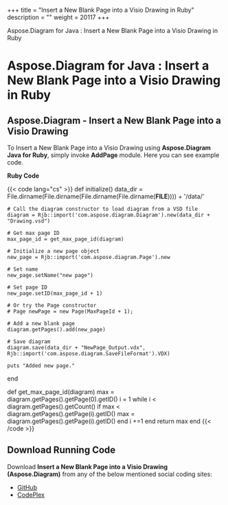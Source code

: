 +++
title = "Insert a New Blank Page into a Visio Drawing in Ruby" 
description = "" 
weight = 20117 
+++

Aspose.Diagram for Java : Insert a New Blank Page into a Visio Drawing in Ruby  

# Aspose.Diagram for Java : Insert a New Blank Page into a Visio Drawing in Ruby


## Aspose.Diagram - Insert a New Blank Page into a Visio Drawing

To Insert a New Blank Page into a Visio Drawing using **Aspose.Diagram Java for Ruby**, simply invoke **AddPage** module. Here you can see example code.

**Ruby Code**

{{< code lang="cs" >}}
def initialize()
    data_dir = File.dirname(File.dirname(File.dirname(File.dirname(__FILE__)))) + '/data/'

    # Call the diagram constructor to load diagram from a VSD file
    diagram = Rjb::import('com.aspose.diagram.Diagram').new(data_dir + "Drawing.vsd")

    # Get max page ID
    max_page_id = get_max_page_id(diagram)

    # Initialize a new page object
    new_page = Rjb::import('com.aspose.diagram.Page').new

    # Set name
    new_page.setName("new page")
    
    # Set page ID
    new_page.setID(max_page_id + 1)

    # Or try the Page constructor
    # Page newPage = new Page(MaxPageId + 1);

    # Add a new blank page
    diagram.getPages().add(new_page)

    # Save diagram
    diagram.save(data_dir + "NewPage_Output.vdx", Rjb::import('com.aspose.diagram.SaveFileFormat').VDX)

    puts "Added new page."
end

def get_max_page_id(diagram)
    max = diagram.getPages().getPage(0).getID()
    i = 1
    while i < diagram.getPages().getCount()
        if max < diagram.getPages().getPage(i).getID()
            max = diagram.getPages().getPage(i).getID()
        end
        i +=1
    end
    return max
end
{{< /code >}}

## Download Running Code

Download **Insert a New Blank Page into a Visio Drawing (Aspose.Diagram)** from any of the below mentioned social coding sites:

*   [GitHub](https://github.com/asposediagram/Aspose.Diagram-for-Java/blob/master/Plugins/Aspose_Diagram_Java_for_Ruby/lib/asposediagramjava/Pages/addpage.rb)
*   [CodePlex](https://asposediagramjavaruby.codeplex.com/SourceControl/latest#lib/asposediagramjava/Pages/addpage.rb)

